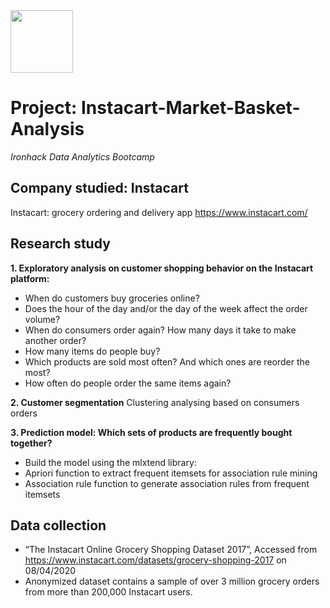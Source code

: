 <img src="https://bit.ly/2VnXWr2" width="100">

# Project: Instacart-Market-Basket-Analysis
*Ironhack Data Analytics Bootcamp*

## Company studied: Instacart
Instacart: grocery ordering and delivery app
https://www.instacart.com/

## Research study
**1. Exploratory analysis on customer shopping behavior on the Instacart platform:**
- When do customers buy groceries online?
- Does the hour of the day and/or the day of the week affect the order volume?
- When do consumers order again? How many days it take to make another order?
- How many items do people buy?
- Which products are sold most often? And which ones are reorder the most?
- How often do people order the same items again?
      
**2. Customer segmentation**
      Clustering analysing based on consumers orders

**3. Prediction model: Which sets of products are frequently bought together?**
- Build the model using the mlxtend library:
- Apriori function to extract frequent itemsets for association rule mining
- Association rule function to generate association rules from frequent itemsets

## Data collection
- “The Instacart Online Grocery Shopping Dataset 2017”, Accessed from https://www.instacart.com/datasets/grocery-shopping-2017 on 08/04/2020
- Anonymized dataset contains a sample of over 3 million grocery orders from more than 200,000 Instacart users.
